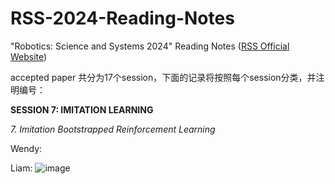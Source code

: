 # RSS-2024-Reading-Notes
"Robotics: Science and Systems 2024" Reading Notes ([RSS Official Website](https://roboticsconference.org/2024/program/papers/))

accepted paper 共分为17个session，下面的记录将按照每个session分类，并注明编号：

**SESSION 7: IMITATION LEARNING**

*7. Imitation Bootstrapped Reinforcement Learning*
   
  Wendy:
  
  Liam:
  ![image](https://github.com/user-attachments/assets/c4a57bde-770b-4195-a145-2fc2cc46ad49)

   
